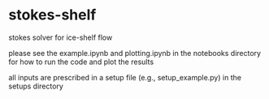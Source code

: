 # stokes-shelf
stokes solver for ice-shelf flow

please see the example.ipynb and plotting.ipynb in the notebooks directory for how to run the code and plot the results

all inputs are prescribed in a setup file (e.g., setup_example.py) in the setups directory
